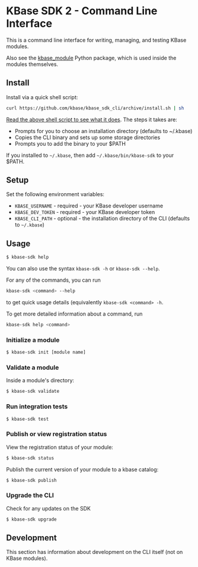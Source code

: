 # KBase SDK 2 - Command Line Interface

This is a command line interface for writing, managing, and testing KBase modules.

Also see the [kbase_module]() Python package, which is used inside the modules themselves.

## Install

Install via a quick shell script:

```sh
curl https://github.com/kbase/kbase_sdk_cli/archive/install.sh | sh
```

[Read the above shell script to see what it does](). The steps it takes are:
- Prompts for you to choose an installation directory (defaults to ~/.kbase)
- Copies the CLI binary and sets up some storage directories
- Prompts you to add the binary to your $PATH

If you installed to `~/.kbase`, then add `~/.kbase/bin/kbase-sdk` to your $PATH.

## Setup

Set the following environment variables:

* `KBASE_USERNAME` - required - your KBase developer username
* `KBASE_DEV_TOKEN` - required - your KBase developer token
* `KBASE_CLI_PATH` - optional - the installation directory of the CLI (defaults to `~/.kbase`)

## Usage

```sh
$ kbase-sdk help
```

You can also use the syntax `kbase-sdk -h` or `kbase-sdk --help`.

For any of the commands, you can run

```sh
kbase-sdk <command> --help
```

to get quick usage details (equivalently `kbase-sdk <command> -h`.

To get more detailed information about a command, run

```sh
kbase-sdk help <command>
```

### Initialize a module

```sh
$ kbase-sdk init [module name]
```

### Validate a module

Inside a module's directory:

```sh
$ kbase-sdk validate
```

### Run integration tests

```sh
$ kbase-sdk test
```

### Publish or view registration status

View the registration status of your module:

```sh
$ kbase-sdk status
```

Publish the current version of your module to a kbase catalog:

```sh
$ kbase-sdk publish
```

### Upgrade the CLI

Check for any updates on the SDK

```sh
$ kbase-sdk upgrade
```

## Development

This section has information about development on the CLI itself (not on KBase modules).
